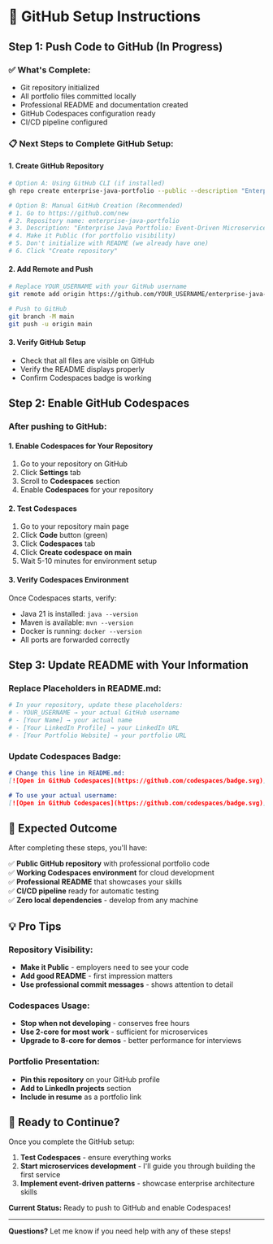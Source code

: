 # 🚀 GitHub Setup Instructions

## Step 1: Push Code to GitHub (In Progress)

### ✅ What's Complete:
- Git repository initialized
- All portfolio files committed locally
- Professional README and documentation created
- GitHub Codespaces configuration ready
- CI/CD pipeline configured

### 📋 Next Steps to Complete GitHub Setup:

#### 1. Create GitHub Repository
```bash
# Option A: Using GitHub CLI (if installed)
gh repo create enterprise-java-portfolio --public --description "Enterprise Java Portfolio: Event-Driven Microservices & Streaming Analytics"

# Option B: Manual GitHub Creation (Recommended)
# 1. Go to https://github.com/new
# 2. Repository name: enterprise-java-portfolio
# 3. Description: "Enterprise Java Portfolio: Event-Driven Microservices & Streaming Analytics"
# 4. Make it Public (for portfolio visibility)
# 5. Don't initialize with README (we already have one)
# 6. Click "Create repository"
```

#### 2. Add Remote and Push
```bash
# Replace YOUR_USERNAME with your GitHub username
git remote add origin https://github.com/YOUR_USERNAME/enterprise-java-portfolio.git

# Push to GitHub
git branch -M main
git push -u origin main
```

#### 3. Verify GitHub Setup
- Check that all files are visible on GitHub
- Verify the README displays properly
- Confirm Codespaces badge is working

## Step 2: Enable GitHub Codespaces

### After pushing to GitHub:

#### 1. Enable Codespaces for Your Repository
1. Go to your repository on GitHub
2. Click **Settings** tab
3. Scroll to **Codespaces** section
4. Enable **Codespaces** for your repository

#### 2. Test Codespaces
1. Go to your repository main page
2. Click **Code** button (green)
3. Click **Codespaces** tab
4. Click **Create codespace on main**
5. Wait 5-10 minutes for environment setup

#### 3. Verify Codespaces Environment
Once Codespaces starts, verify:
- Java 21 is installed: `java --version`
- Maven is available: `mvn --version`
- Docker is running: `docker --version`
- All ports are forwarded correctly

## Step 3: Update README with Your Information

### Replace Placeholders in README.md:
```bash
# In your repository, update these placeholders:
# - YOUR_USERNAME → your actual GitHub username
# - [Your Name] → your actual name
# - [Your LinkedIn Profile] → your LinkedIn URL
# - [Your Portfolio Website] → your portfolio URL
```

### Update Codespaces Badge:
```markdown
# Change this line in README.md:
[![Open in GitHub Codespaces](https://github.com/codespaces/badge.svg)](https://codespaces.new/YOUR_USERNAME/enterprise-java-portfolio)

# To use your actual username:
[![Open in GitHub Codespaces](https://github.com/codespaces/badge.svg)](https://codespaces.new/yourusername/enterprise-java)
```

## 🎯 Expected Outcome

After completing these steps, you'll have:

✅ **Public GitHub repository** with professional portfolio code  
✅ **Working Codespaces environment** for cloud development  
✅ **Professional README** that showcases your skills  
✅ **CI/CD pipeline** ready for automatic testing  
✅ **Zero local dependencies** - develop from any machine  

## 💡 Pro Tips

### Repository Visibility:
- **Make it Public** - employers need to see your code
- **Add good README** - first impression matters
- **Use professional commit messages** - shows attention to detail

### Codespaces Usage:
- **Stop when not developing** - conserves free hours
- **Use 2-core for most work** - sufficient for microservices
- **Upgrade to 8-core for demos** - better performance for interviews

### Portfolio Presentation:
- **Pin this repository** on your GitHub profile
- **Add to LinkedIn projects** section
- **Include in resume** as a portfolio link

## 🚀 Ready to Continue?

Once you complete the GitHub setup:

1. **Test Codespaces** - ensure everything works
2. **Start microservices development** - I'll guide you through building the first service
3. **Implement event-driven patterns** - showcase enterprise architecture skills

**Current Status:** Ready to push to GitHub and enable Codespaces!

---

**Questions?** Let me know if you need help with any of these steps!